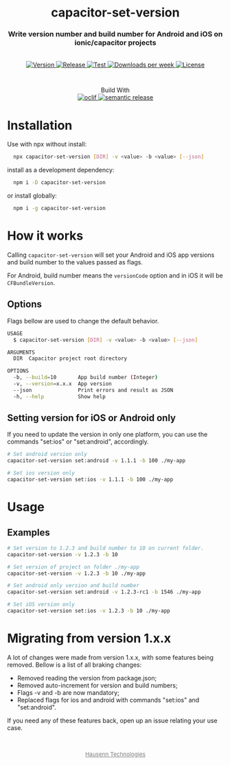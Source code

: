 <h1 align="center" style="border-bottom: none;">capacitor-set-version</h1>
<h3 align="center">Write version number and build number for Android and iOS on ionic/capacitor projects</h3>
<br />
<div align="center" style="margin-bottom: 3em">
  <a href="https://npmjs.org/package/capacitor-set-version">
    <img alt="Version" src="https://img.shields.io/npm/v/capacitor-set-version.svg">
  </a>
  <a href="https://github.com/HausennTechnologies/capacitor-set-version/actions/workflows/release.yml">
    <img alt="Release" src="https://github.com/HausennTechnologies/capacitor-set-version/actions/workflows/release.yml/badge.svg?branch=master">
  </a>
    <a href="https://github.com/HausennTechnologies/capacitor-set-version/actions/workflows/test.yml">
    <img alt="Test" src="https://github.com/HausennTechnologies/capacitor-set-version/actions/workflows/test.yml/badge.svg?branch=master">
  </a>
  <a href="https://npmjs.org/package/capacitor-set-version">
    <img alt="Downloads per week" src="https://img.shields.io/npm/dw/capacitor-set-version.svg">
  </a>
    <a href="https://github.com/HausennTechnologies/capacitor-set-version/blob/master/package.json">
    <img alt="License" src="https://img.shields.io/npm/l/capacitor-set-version.svg">
  </a>
</div>

<p align="center">
Build With
<br />
<a href="https://oclif.io">
    <img alt="oclif" src="https://img.shields.io/badge/cli-oclif-brightgreen.svg">
  </a>
  <a href="https://github.com/semantic-release/semantic-release">
    <img alt="semantic release" src="https://img.shields.io/badge/%20%20%F0%9F%93%A6%F0%9F%9A%80-semantic--release-e10079.svg">
  </a>
</p>

# Installation

Use with npx without install:

```bash
  npx capacitor-set-version [DIR] -v <value> -b <value> [--json]
```

install as a development dependency:

```bash
  npm i -D capacitor-set-version
```

or install globally:

```bash
  npm i -g capacitor-set-version
```

# How it works

Calling `capacitor-set-version` will set your Android and iOS app versions and build number to the values passed as flags.

For Android, build number means the `versionCode` option and in iOS it will be `CFBundleVersion`.

## Options

Flags bellow are used to change the default behavior.

```bash
USAGE
  $ capacitor-set-version [DIR] -v <value> -b <value> [--json]

ARGUMENTS
  DIR  Capacitor project root directory

OPTIONS
  -b, --build=10       App build number (Integer)
  -v, --version=x.x.x  App version
  --json               Print errors and result as JSON
  -h, --help           Show help
```

## Setting version for iOS or Android only

If you need to update the version in only one platform, you can use the commands "set:ios" or "set:android", accordingly.

```bash
# Set android version only
capacitor-set-version set:android -v 1.1.1 -b 100 ./my-app

# Set ios version only
capacitor-set-version set:ios -v 1.1.1 -b 100 ./my-app
```

# Usage

## Examples

```bash
# Set version to 1.2.3 and build number to 10 on current folder.
capacitor-set-version -v 1.2.3 -b 10

# Set version of project on folder ./my-app
capacitor-set-version -v 1.2.3 -b 10 ./my-app

# Set android only version and build number
capacitor-set-version set:android -v 1.2.3-rc1 -b 1546 ./my-app

# Set iOS version only
capacitor-set-version set:ios -v 1.2.3 -b 10 ./my-app

```

# Migrating from version 1.x.x

A lot of changes were made from version 1.x.x, with some features being removed. Bellow is a list of all braking changes:

- Removed reading the version from package.json;
- Removed auto-increment for version and build numbers;
- Flags -v and -b are now mandatory;
- Replaced flags for ios and android with commands "set:ios" and "set:android".

If you need any of these features back, open up an issue relating your use case.

<br>

<p align="center">
  <a style="color: #7c7c7c; font-size: small; margin-top: 2em" href="https://www.hausenn.com.br">
  Hausenn Technologies
  </a>
</p>
